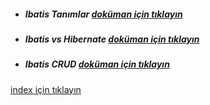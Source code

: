 * ##### Ibatis Tanımlar [doküman için tıklayın](./documentation/description.md)
* ##### Ibatis vs Hibernate [doküman için tıklayın](./documentation/ibatisVsHibernate.md)
* ##### Ibatis CRUD [doküman için tıklayın](./ibatis-crud-example/README.md)

[index için tıklayın](../README.md)
